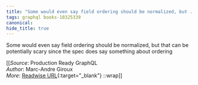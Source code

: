 ```yaml
---
title: "Some would even say field ordering should be normalized, but ..."
tags: graphql books-10325339
canonical: 
hide_title: true
---
```


Some would even say field ordering should be normalized, but that can be potentially scary since the spec does say something about ordering


[[_Source_: Production Ready GraphQL<br>
_Author_: Marc-Andre Giroux<br>
_More_: [Readwise URL](https://readwise.io/open/210672381){:target="_blank"}
::wrap]]
